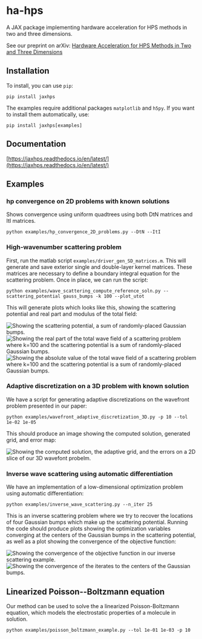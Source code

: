 # ha-hps
A JAX package implementing hardware acceleration for HPS methods in two and three dimensions.

See our preprint on arXiv: [Hardware Acceleration for HPS Methods in Two and Three Dimensions](https://arxiv.org/abs/2503.17535)

## Installation

To install, you can use `pip`: 

```
pip install jaxhps
```

The examples require additional packages `matplotlib` and `h5py`. If you want to install them automatically, use:

```
pip install jaxhps[examples]
```


## Documentation

[https://jaxhps.readthedocs.io/en/latest/](https://jaxhps.readthedocs.io/en/latest/)

## Examples


### hp convergence on 2D problems with known solutions

Shows convergence using uniform quadtrees using both DtN matrices and ItI matrices.
```
python examples/hp_convergence_2D_problems.py --DtN --ItI
```

### High-wavenumber scattering problem

First, run the matlab script `examples/driver_gen_SD_matrices.m`. This will generate and save exterior single and double-layer kernel matrices. These matrices are necessary to define a boundary integral equation for the scattering problem.
Once in place, we can run the script:
```
python examples/wave_scattering_compute_reference_soln.py --scattering_potential gauss_bumps -k 100 --plot_utot
```
This will generate plots which looks like this, showing the scattering potential and real part and modulus of the total field: 

![Showing the scattering potential, a sum of randomly-placed Gaussian bumps.](.github/assets/k_100_gauss_bumps_q.svg)
![Showing the real part of the total wave field of a scattering problem where k=100 and the scattering potential is a sum of randomly-placed Gaussian bumps.](.github/assets/k_100_gauss_bumps_utot_ground_truth_real.svg)
![Showing the absolute value of the total wave field of a scattering problem where k=100 and the scattering potential is a sum of randomly-placed Gaussian bumps.](.github/assets/k_100_gauss_bumps_utot_ground_truth_abs.svg)


### Adaptive discretization on a 3D problem with known solution

We have a script for generating adaptive discretizations on the wavefront problem presented in our paper:

```
python examples/wavefront_adaptive_discretization_3D.py -p 10 --tol 1e-02 1e-05
```

This should produce an image showing the computed solution, generated grid, and error map:

![Showing the computed solution, the adaptive grid, and the errors on a 2D slice of our 3D wavefont probelm.](.github/assets/wavefront_soln_tol_1e-05.svg)


### Inverse wave scattering using automatic differentiation

We have an implementation of a low-dimensional optimization problem using automatic differentiation:

```
python examples/inverse_wave_scattering.py --n_iter 25
```

This is an inverse scattering problem where we try to recover the locations of four Gaussian bumps which make up the scattering potential. Running the code should produce plots showing the optimization variables converging at the centers of the Gaussian bumps in the scattering potential, as well as a plot showing the convergence of the objective function:

![Showing the convergence of the objective function in our inverse scattering example.](.github/assets/inverse_scattering_residuals.svg)
![Showing the convergence of the iterates to the centers of the Gaussian bumps.](.github/assets/inverse_scattering_iterates.svg)

## Linearized Poisson--Boltzmann equation

Our method can be used to solve the a linearized Poisson-Boltzmann equation, which models the electrostatic properties of a molecule in solution. 

```
python examples/poisson_boltzmann_example.py --tol 1e-01 1e-03 -p 10 
```

